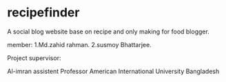 # recipefinder

A social blog website base on recipe and only making for food blogger.

member:
1.Md.zahid rahman.
2.susmoy Bhattarjee.

Project supervisor:

Al-imran
assistent Professor 
American International University Bangladesh

